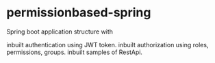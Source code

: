 # permissionbased-spring

Spring boot application structure with
  
   inbuilt authentication using JWT token.
  inbuilt authorization using roles, permissions, groups.
   inbuilt samples of RestApi.
